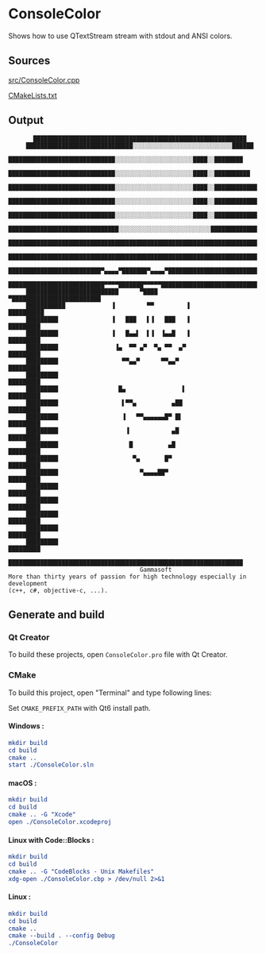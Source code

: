 # ConsoleColor

Shows how to use QTextStream stream with stdout and ANSI colors.

## Sources

[src/ConsoleColor.cpp](src/ConsoleColor.cpp)

[CMakeLists.txt](CMakeLists.txt)

## Output

```
       ████████████████████████████████████████████████████████████
     ██████████████████████████████░░░░░░░░░░░░░░░░░░░░░░░░░░░░██████
     ██████████████████████████████░░░░░░░░░░░░░░░░░░░░░░████░░████████
     ██████████████████████████████░░░░░░░░░░░░░░░░░░░░░░████░░██████████
     ██████████████████████████████░░░░░░░░░░░░░░░░░░░░░░████░░████████████
     ██████████████████████████████░░░░░░░░░░░░░░░░░░░░░░████░░████████████
     ██████████████████████████████░░░░░░░░░░░░░░░░░░░░░░████░░████████████
     ███████████████████████████████░░░░░░░░░░░░░░░░░░░░░░░░░░█████████████
     ██████████████████████████████████████████████████████████████████████
     ██████████████████████████████████████████████████████████████████████
     ██████████████████████████▀▄▄▄▄▀███████▀▄▄▄▄▀█████████████████████████
     ███████████████████████████▀▀▀▀███████▀▀▀▀▀███████████████████████████
     ██████████████████████████      ▀████       ▀█████████████████████████
     ███████████             ▐         ▀▀         ▐              ██████████
     █████████               ▐   ███   ▌▐   ███   ▐               █████████
     █████████               ▐   █▄▄▌  ▌▐  ▐▄▄█   ▐               █████████
     █████████                ▐▄  ▀▀ ▄▀  ▀▄ ▀▀  ▄▀                █████████
     █████████                  ▀▀▄▄▀      ▀▀▄▄▀                  █████████
     █████████                                                    █████████
     █████████                 █▄                ▌                █████████
     █████████                  ▌▀▀▄          ▄██                 █████████
     █████████                  ▐   ▀▀▄▄▄▄▄▄█▀ █▌                 █████████
     █████████                   ▐            ▄█                  █████████
     █████████                    █          ▄█                   █████████
     █████████                     ▀▄       █▀                    █████████
     █████████                       ▀▄▄▄▄██▀                     █████████
     █████████                                                    █████████
     █████████                                                    █████████
     █████████                                                    █████████
     █████████                                                    █████████
     █████████                                                    █████████
       ██████████████████████████████████████████████████████████████████
                                     Gammasoft
More than thirty years of passion for high technology especially in development
(c++, c#, objective-c, ...).
```

## Generate and build

### Qt Creator

To build these projects, open `ConsoleColor.pro` file with Qt Creator.

### CMake

To build this project, open "Terminal" and type following lines:

Set `CMAKE_PREFIX_PATH` with Qt6 install path.

#### Windows :

``` cmake
mkdir build
cd build
cmake ..
start ./ConsoleColor.sln
```

#### macOS :

``` cmake
mkdir build
cd build
cmake .. -G "Xcode"
open ./ConsoleColor.xcodeproj
```

#### Linux with Code::Blocks :

``` cmake
mkdir build
cd build
cmake .. -G "CodeBlocks - Unix Makefiles"
xdg-open ./ConsoleColor.cbp > /dev/null 2>&1
```

#### Linux :

``` cmake
mkdir build
cd build
cmake .. 
cmake --build . --config Debug
./ConsoleColor
```
